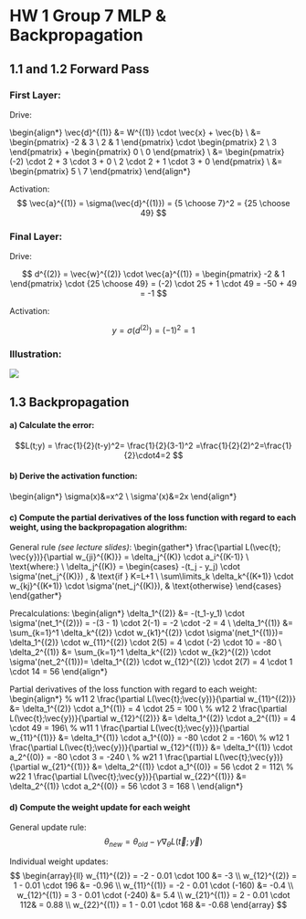 # HW 1 Group 7 MLP & Backpropagation

## 1.1 and 1.2 Forward Pass
### First Layer:
Drive:

\begin{align*}
\vec{d}^{(1)} &= W^{(1)} \cdot \vec{x} + \vec{b} \\
&=  \begin{pmatrix}
-2 & 3 \\
2 & 1
\end{pmatrix} \cdot 
\begin{pmatrix}
2 \\
3 
\end{pmatrix} + \begin{pmatrix} 0 \\ 0 \end{pmatrix} \\
&= \begin{pmatrix}
(-2) \cdot 2 + 3 \cdot 3 + 0 \\
2 \cdot 2 + 1 \cdot 3 + 0 
\end{pmatrix} \\
&= \begin{pmatrix} 5 \\ 7 \end{pmatrix}
\end{align*}

Activation:
$$
\vec{a}^{(1)} = \sigma(\vec{d}^{(1)}) = {5 \choose 7}^2 = {25 \choose 49}
$$

### Final Layer:
Drive:

$$
d^{(2)} = \vec{w}^{(2)} \cdot \vec{a}^{(1)} = \begin{pmatrix} -2 & 1 \end{pmatrix} \cdot {25 \choose 49} = (-2) \cdot 25 + 1 \cdot 49 = -50 + 49 = -1
$$

Activation:

$$
y = \sigma(d^{(2)}) = (-1)^2 = 1
$$

### Illustration:

![](https://i.imgur.com/8yjKmCm.png)


## 1.3 Backpropagation 
#### a) Calculate the error:

$$L(t;y) = \frac{1}{2}(t-y)^2= \frac{1}{2}(3-1)^2 =\frac{1}{2}(2)^2=\frac{1}{2}\cdot4=2
$$

#### b) Derive the activation function:

\begin{align*}
\sigma(x)&=x^2 \\
\sigma'(x)&=2x
\end{align*}


#### c) Compute the partial derivatives of the loss function with regard to each weight, using the backpropagation alogrithm:

General rule *(see lecture slides)*:
\begin{gather*}
\frac{\partial L(\vec{t}; \vec{y})}{\partial w_{ji}^{(K)}} = \delta_j^{(K)} \cdot a_i^{(K-1)} \\
\text{where:} \\
\delta_j^{(K)} = \begin{cases} 
-(t_j - y_j) \cdot \sigma'(net_j^{(K)}) , & \text{if } K=L+1 \\
\sum\limits_k \delta_k^{(K+1)} \cdot w_{kj}^{(K+1)} \cdot \sigma'(net_j^{(K)}), &  \text{otherwise}
\end{cases}
\end{gather*}

Precalculations:
\begin{align*}
\delta_1^{(2)} &= -(t_1-y_1) \cdot \sigma'(net_1^{(2)}) = -(3 - 1) \cdot 2(-1) = -2 \cdot -2 = 4 \\
\delta_1^{(1)} &= \sum_{k=1}^1 \delta_k^{(2)} \cdot w_{k1}^{(2)} \cdot \sigma'(net_1^{(1)})= \delta_1^{(2)} \cdot w_{11}^{(2)} \cdot 2(5) = 4 \cdot (-2) \cdot 10 = -80 \\
\delta_2^{(1)} &= \sum_{k=1}^1 \delta_k^{(2)} \cdot w_{k2}^{(2)} \cdot \sigma'(net_2^{(1)})= \delta_1^{(2)} \cdot w_{12}^{(2)} \cdot 2(7) = 4 \cdot 1 \cdot 14  = 56
\end{align*}


Partial derivatives of the loss function with regard to each weight:
\begin{align*}
% w11 2
\frac{\partial L(\vec{t};\vec{y})}{\partial w_{11}^{(2)}} &= \delta_1^{(2)} \cdot a_1^{(1)} = 4 \cdot 25 = 100 \\
% w12 2
\frac{\partial L(\vec{t};\vec{y})}{\partial w_{12}^{(2)}} &= \delta_1^{(2)} \cdot a_2^{(1)} = 4 \cdot 49 = 196\\
% w11 1
\frac{\partial L(\vec{t};\vec{y})}{\partial w_{11}^{(1)}} &= \delta_1^{(1)} \cdot a_1^{(0)} = -80 \cdot 2 = -160\\
% w12 1
\frac{\partial L(\vec{t};\vec{y})}{\partial w_{12}^{(1)}} &= \delta_1^{(1)} \cdot a_2^{(0)} = -80 \cdot 3 = -240 \\
% w21 1
\frac{\partial L(\vec{t};\vec{y})}{\partial w_{21}^{(1)}} &= \delta_2^{(1)} \cdot a_1^{(0)} = 56 \cdot 2 = 112\\
% w22 1
\frac{\partial L(\vec{t};\vec{y})}{\partial w_{22}^{(1)}} &= \delta_2^{(1)} \cdot a_2^{(0)} = 56 \cdot 3 = 168 \\
\end{align*}


#### d) Compute the weight update for each weight
 
 General update rule:
 $$
 \theta_{new} = \theta_{old} - \gamma \nabla_{\theta}L(\vec{t};\vec{y})
 $$
 
 Individual weight updates:
 $$
 \begin{array}{ll}
 w_{11}^{(2)} = -2 - 0.01 \cdot 100 &= -3 \\
 w_{12}^{(2)} = 1 - 0.01 \cdot 196 &= -0.96 \\
 w_{11}^{(1)} = -2 - 0.01 \cdot (-160) &= -0.4 \\
 w_{12}^{(1)} = 3 - 0.01 \cdot (-240) &= 5.4 \\
 w_{21}^{(1)} = 2 - 0.01 \cdot 112& = 0.88 \\
 w_{22}^{(1)} = 1 - 0.01 \cdot 168 &= -0.68
 \end{array}
 $$
